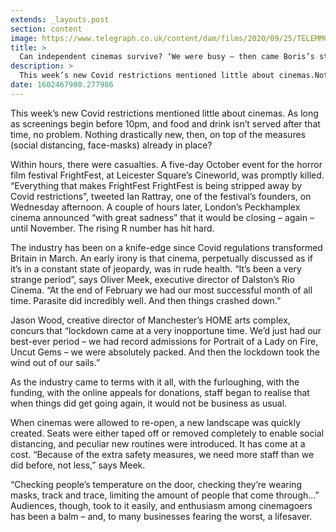 ```yaml
--- 
extends: _layouts.post 
section: content 
image: https://www.telegraph.co.uk/content/dam/films/2020/09/25/TELEMMGLPICT000233643361_trans_NvBQzQNjv4BqytxLMmtfp3sC_cEhhtHl3-Sq2vOoHVhVh4Ty00DIiZk.jpeg?impolicy=logo-overlay 
title: > 
  Can independent cinemas survive? ‘We were busy – then came Boris’s statement’ 
description: > 
  This week’s new Covid restrictions mentioned little about cinemas.Nothing drastically new, then, on top of the measures (social distancing, face-masks) already in place?“Everything that makes FrightFest FrightFest is being stripped away by Covid restrictions”, tweeted Ian Rattray, one of the festival’s founders, on Wednesday afternoon.And then things crashed down.”Jason Wood, creative director of Manchester’s HOME arts complex, concurs that “lockdown came at a very inopportune time.“Because of the extra safety measures, we need more staff than we did before, not less,” says Meek. 
date: 1602467900.277986 
--- 
```

This week’s new Covid restrictions mentioned little about cinemas. As long as screenings begin before 10pm, and food and drink isn’t served after that time, no problem. Nothing drastically new, then, on top of the measures (social distancing, face-masks) already in place?

Within hours, there were casualties. A five-day October event for the horror film festival FrightFest, at Leicester Square’s Cineworld, was promptly killed. “Everything that makes FrightFest FrightFest is being stripped away by Covid restrictions”, tweeted Ian Rattray, one of the festival’s founders, on Wednesday afternoon. A couple of hours later, London’s Peckhamplex cinema announced “with great sadness” that it would be closing – again – until November. The rising R number has hit hard.

The industry has been on a knife-edge since Covid regulations transformed Britain in March. An early irony is that cinema, perpetually discussed as if it’s in a constant state of jeopardy, was in rude health. “It’s been a very strange period”, says Oliver Meek, executive director of Dalston’s Rio Cinema. “At the end of February we had our most successful month of all time. Parasite did incredibly well. And then things crashed down.”

Jason Wood, creative director of Manchester’s HOME arts complex, concurs that “lockdown came at a very inopportune time. We’d just had our best-ever period – we had record admissions for Portrait of a Lady on Fire, Uncut Gems – we were absolutely packed. And then the lockdown took the wind out of our sails.”

As the industry came to terms with it all, with the furloughing, with the funding, with the online appeals for donations, staff began to realise that when things did get going again, it would not be business as usual.

When cinemas were allowed to re-open, a new landscape was quickly created. Seats were either taped off or removed completely to enable social distancing, and peculiar new routines were introduced. It has come at a cost. “Because of the extra safety measures, we need more staff than we did before, not less,” says Meek.

“Checking people’s temperature on the door, checking they’re wearing masks, track and trace, limiting the amount of people that come through…” Audiences, though, took to it easily, and enthusiasm among cinemagoers has been a balm – and, to many businesses fearing the worst, a lifesaver.
